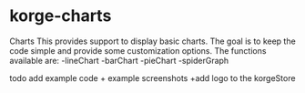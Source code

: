# korge-charts

Charts
This provides support to display basic charts. The goal is to keep the code simple and provide some customization options.
The functions available are:
-lineChart
-barChart
-pieChart
-spiderGraph

todo add example code + example screenshots
+add logo to the korgeStore
